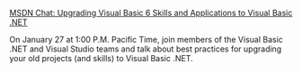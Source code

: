 [MSDN Chat: Upgrading Visual Basic 6 Skills and Applications to Visual Basic .NET](http://msdn.microsoft.com/chats/)



On January 27 at 1:00 P.M. Pacific Time, join members of the Visual Basic .NET and Visual Studio teams and talk about best practices for upgrading your old projects (and skills) to Visual Basic .NET.
